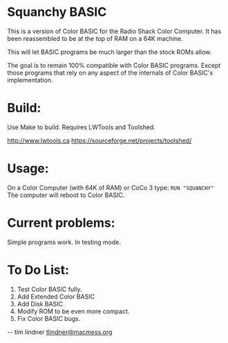 Squanchy BASIC
==============
This is a version of Color BASIC for the Radio Shack Color Computer. It has been reassembled to be at the top of RAM on a 64K machine.

This will let BASIC programs be much larger than the stock ROMs allow.

The goal is to remain 100% compatible with Color BASIC programs. Except those programs that rely on any aspect of the internals of Color BASIC's implementation.

Build:
======
Use Make to build. Requires LWTools and Toolshed.

http://www.lwtools.ca
https://sourceforge.net/projects/toolshed/

Usage:
======
On a Color Computer (with 64K of RAM) or CoCo 3 type:
```RUN "SQUANCHY"```
The computer will reboot to Color BASIC.

Current problems:
=================
Simple programs work. In testing mode.

To Do List:
===========
1. Test Color BASIC fully.
2. Add Extended Color BASIC
3. Add Disk BASIC
4. Modify ROM to be even more compact.
5. Fix Color BASIC bugs.


--
tim lindner
tlindner@macmess.org
